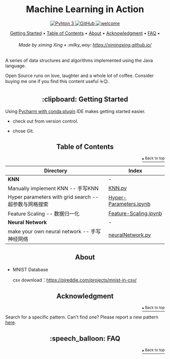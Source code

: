 <h1 id="close_look_java" align="center">Machine Learning in Action</h1>

<p align="center">
    <a href="https://www.python.org/">
        <img src="https://img.shields.io/badge/python-3.5%20%7C%203.6%20%7C%203.7-blue" alt="Pyhton 3">
    </a>
    <a href="http://www.apache.org/licenses/">
        <img src="https://img.shields.io/badge/license-Apache-blue" alt="GitHub">
    </a>
    <a href="#">
        <img src="https://img.shields.io/static/v1.svg?label=Contributions&message=Welcome&color=0059b3&style=flat-square" alt="welcome">
    </a>
</p>

<p align="center">
    <a href="#clipboard-getting-started">Getting Started</a> •
    <a href="#table-of-contents">Table of Contents</a> •
    <a href="#about">About</a> •
    <a href="#acknowledgment">Acknowledgment</a> •
    <a href="#speech_balloon-faq">FAQ</a> •
</p>

<h6 align="center">Made by ximing Xing • :milky_way: 
<a href="https://ximingxing.github.io/">https://ximingxing.github.io/</a>
</h6>

A series of data structures and algorithms implemented using the Java language.

Open Source runs on love, laughter and a whole lot of coffee. Consider buying me one if you find this content useful ☕️😉.

<h2 align="center">:clipboard: Getting Started</h2>

Using [Pycharm with conda plugin](https://www.jetbrains.com/pycharm/promo/anaconda/) IDE makes getting started easier.

- check out from version control.

- chose Git.

<h2 align="center">Table of Contents</h2>
<p align="right"><a href="#close_look_java"><sup>▴ Back to top</sup></a></p>

Directory | Index
------------ | ------------
**KNN** | -
Manually implement KNN -- 手写KNN | [KNN.py](https://github.com/ximingxing/Machine-Learning-in-Action/blob/master/KNN/function/kNN.py)
Hyper parameters with grid search -- 超参数与网格搜索 | [Hyper-Parameters.ipynb](https://github.com/ximingxing/Machine-Learning-in-Action/blob/master/KNN/Hyper-Parameters.ipynb)
Feature Scaling -- 数据归一化 | [Feature-Scaling.ipynb](https://github.com/ximingxing/Machine-Learning-in-Action/blob/master/KNN/Feature-Scaling.ipynb)
**Neural Network** | -
make your own neural network -- 手写神经网络 | [neuralNetwork.py](https://github.com/ximingxing/Machine-Learning-in-Action/blob/master/Neural_Network/neuralNetwork.py)


<h2 align="center">About</h2>

* MNIST Database

    csv download：https://pjreddie.com/projects/mnist-in-csv/

<h2 align="center">Acknowledgment</h2>
<p align="right"><a href="#close_look_java"><sup>▴ Back to top</sup></a></p>

Search for a specific pattern. Can't find one? Please report a new pattern [here](https://github.com/ximingxing/Machine-Learning-in-Action/issues).

<h2 align="center">:speech_balloon: FAQ</h2>
<p align="right"><a href="#close_look_java"><sup>▴ Back to top</sup></a></p>

